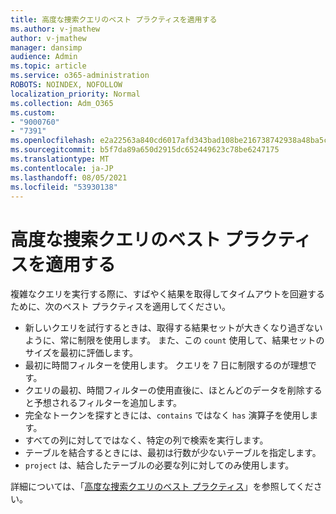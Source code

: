 ```yaml
---
title: 高度な捜索クエリのベスト プラクティスを適用する
ms.author: v-jmathew
author: v-jmathew
manager: dansimp
audience: Admin
ms.topic: article
ms.service: o365-administration
ROBOTS: NOINDEX, NOFOLLOW
localization_priority: Normal
ms.collection: Adm_O365
ms.custom:
- "9000760"
- "7391"
ms.openlocfilehash: e2a22563a840cd6017afd343bad108be216738742938a48ba5ceb1010fd16098
ms.sourcegitcommit: b5f7da89a650d2915dc652449623c78be6247175
ms.translationtype: MT
ms.contentlocale: ja-JP
ms.lasthandoff: 08/05/2021
ms.locfileid: "53930138"
---
```

# <a name="apply-best-practices-for-advanced-hunting-queries"></a>高度な捜索クエリのベスト プラクティスを適用する

複雑なクエリを実行する際に、すばやく結果を取得してタイムアウトを回避するために、次のベスト プラクティスを適用してください。

- 新しいクエリを試行するときは、取得する結果セットが大きくなり過ぎないように、常に制限を使用します。 また、この `count` 使用して、結果セットのサイズを最初に評価します。
- 最初に時間フィルターを使用します。 クエリを 7 日に制限するのが理想です。
- クエリの最初、時間フィルターの使用直後に、ほとんどのデータを削除すると予想されるフィルターを追加します。
- 完全なトークンを探すときには、`contains` ではなく `has` 演算子を使用します。
- すべての列に対してではなく、特定の列で検索を実行します。
- テーブルを結合するときには、最初は行数が少ないテーブルを指定します。
- `project` は、結合したテーブルの必要な列に対してのみ使用します。

詳細については、「[高度な捜索クエリのベスト プラクティス](https://go.microsoft.com/fwlink/?linkid=2144812)」を参照してください。
